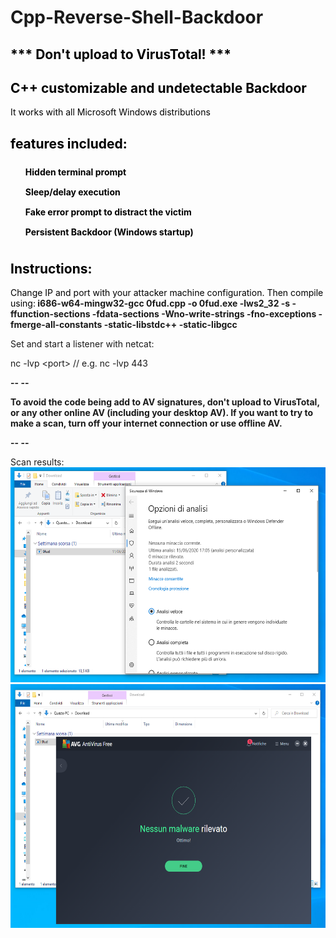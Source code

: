 # Cpp-Reverse-Shell-Backdoor

<h2 style="color: #5e9ca0;"><span style="color: #000000;">*** Don't upload to VirusTotal! ***</span></h2>
<h2 style="color: #2e6c80;"><span style="color: #000000;">C++ customizable and undetectable Backdoor</span></h2>
<p><span style="color: #000000;">It works with all Microsoft Windows distributions</span></p>
<h2 style="color: #2e6c80;"><span style="color: #000000;">features included:</span></h2>
<ol style="list-style: none; font-size: 14px; line-height: 32px; font-weight: bold;">
<li style="clear: both;"><span style="color: #000000;">Hidden terminal prompt</span></li>
<li style="clear: both;"><span style="color: #000000;">Sleep/delay execution</span></li>
<li style="clear: both;"><span style="color: #000000;">Fake error prompt to distract the victim</span></li>
<li style="clear: both;"><span style="color: #000000;">Persistent Backdoor (Windows startup)</span></li>
</ol>
<h2><span style="color: #000000;">Instructions:</span></h2>
<p><span style="color: #000000;">Change IP and port with your attacker machine configuration. Then compile using:</span><strong>&nbsp;i686-w64-mingw32-gcc 0fud.cpp -o 0fud.exe -lws2_32 -s -ffunction-sections -fdata-sections -Wno-write-strings -fno-exceptions -fmerge-all-constants -static-libstdc++ -static-libgcc</strong></p>
<p>Set and start a listener with netcat:</p>
<p>nc -lvp &lt;port&gt; // e.g. nc -lvp 443</p>
<p><strong>-- --</strong></p>
<p><strong>To avoid the code being add to AV signatures, don't upload to VirusTotal, or any other online AV (including your desktop AV). If you want to try to make a scan, turn off your internet connection or use offline AV.</strong></p>
<p><strong>-- --</strong></p>
<p></p>
Scan results:
<img src="https://github.com/wrongsid3/Cpp-Reverse-Shell-Backdoor/blob/master/defender.PNG?raw=true" alt="defender scan" width="545" height="344">
<img src="https://github.com/wrongsid3/Cpp-Reverse-Shell-Backdoor/blob/master/avg.PNG?raw=true" alt="avg scan" width="592,5" height="390">
